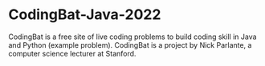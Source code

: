 # CodingBat-Java-2022
CodingBat is a free site of live coding problems to build coding skill in Java and Python (example problem). CodingBat is a project by Nick Parlante, a computer science lecturer at Stanford.
